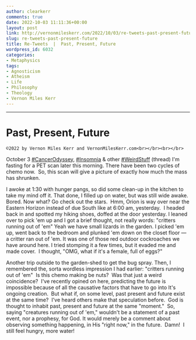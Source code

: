 ```yaml
---
author: clearkerr
comments: true
date: 2022-10-03 11:11:36+00:00
layout: post
link: http://vernonmileskerr.com/2022/10/03/re-tweets-past-present-future/
slug: re-tweets-past-present-future
title: Re-Tweets  |  Past, Present, Future
wordpress_id: 6032
categories:
- Metaphysics
tags:
- Agnosticism
- Atheism
- Life
- Philosophy
- Theology
- Vernon Miles Kerr
---
```


* * *




# Past, Present, Future



    
    ©2022 by Vernon Miles Kerr and VernonMilesKerr.com<br></br><br></br>






October 3  [#CancerOdyssey](https://twitter.com/hashtag/CancerOdyssey?src=hashtag_click), [#Insomnia](https://twitter.com/hashtag/Insomnia?src=hashtag_click) & other [#WeirdStuff](https://twitter.com/hashtag/WeirdStuff?src=hashtag_click) (thread) I'm fasting for a PET scan later this morning. There have been two cycles of chemo now.  So, this scan will give a picture of exactly how much the mass has shrunken. 







I awoke at 1:30 with hunger pangs, so did some clean-up in the kitchen to take my mind off it. That done, I filled up on water, but was still wide awake. Bored. Now what? Go check out the stars.  Hmm, Orion is way over near the Eastern Horizon instead of due South like at 6:00 am, yesterday.  I headed back in and spotted my hiking shoes, doffed at the door yesterday. I leaned over to pick 'em up and I got a brief thought, not really words: "critters running out of 'em" Yeah we have small lizards in the garden. I picked 'em up, went back to the bedroom and plunked 'em down on the closet floor — a critter ran out of 'em. It was one of those red outdoor cockroaches we have around here. I tried stomping it a few times, but it evaded me and made cover.  I thought, "OMG, what if it's a female, full of eggs?"  







Another trip outside to the garden-shed to get the bug spray. Then, I remembered the, sorta wordless impression I had earlier: "critters running out of 'em"  Is this chemo making be nuts?  Was that just a weird coincidence?  I've recently opined on here, predicting the future is impossible because of all the causative factors that have to go into It's ongoing creation.  But what if, on some level, past present and future exist at the same time?  I've heard others make that speculation before.  God is thought to inhabit past, present and future at the same "moment."  So, saying "creatures running out of 'em," wouldn't be a statement of a past event, nor a prophesy, for God. It would merely be a comment about observing something happening, in His "right now," in the future.  Damn!  I still feel hungry, more water!



